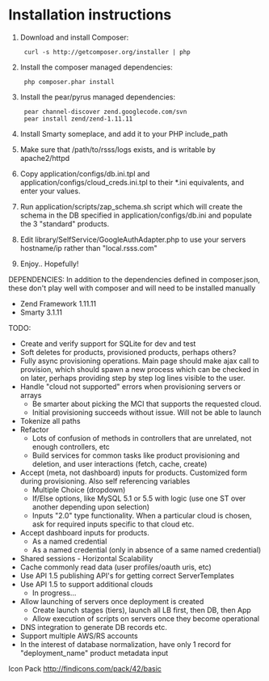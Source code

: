# Installation instructions

1. Download and install Composer:

        curl -s http://getcomposer.org/installer | php

2. Install the composer managed dependencies:

        php composer.phar install

3. Install the pear/pyrus managed dependencies:

        pear channel-discover zend.googlecode.com/svn
        pear install zend/zend-1.11.11

4. Install Smarty someplace, and add it to your PHP include_path

5. Make sure that /path/to/rsss/logs exists, and is writable by apache2/httpd

6. Copy application/configs/db.ini.tpl and application/configs/cloud_creds.ini.tpl to their *.ini equivalents, and enter your values.

7. Run application/scripts/zap_schema.sh script which will create the schema in the DB specified in application/configs/db.ini and populate the 3 "standard" products.

8. Edit library/SelfService/GoogleAuthAdapter.php to use your servers hostname/ip rather than "local.rsss.com"

9. Enjoy.. Hopefully!

DEPENDENCIES:
In addition to the dependencies defined in composer.json, these don't play well with composer and will need to be installed manually

* Zend Framework 1.11.11
* Smarty 3.1.11

TODO:
* Create and verify support for SQLite for dev and test
* Soft deletes for products, provisioned products, perhaps others?
* Fully async provisioning operations. Main page should make ajax call to provision, which should spawn a new process which can be checked in on later, perhaps providing step by step log lines visible to the user.
* Handle "cloud not supported" errors when provisioning servers or arrays
  * Be smarter about picking the MCI that supports the requested cloud.
  * Initial provisioning succeeds without issue. Will not be able to launch
* Tokenize all paths
* Refactor
  * Lots of confusion of methods in controllers that are unrelated, not enough controllers, etc
  * Build services for common tasks like product provisioning and deletion, and user interactions (fetch, cache, create) 
* Accept (meta, not dashboard) inputs for products.  Customized form during provisioning.  Also self referencing variables
  * Multiple Choice (dropdown)
  * If/Else options, like MySQL 5.1 or 5.5 with logic (use one ST over another depending upon selection)
  * Inputs "2.0" type functionality.  When a particular cloud is chosen, ask for required inputs specific to that cloud etc.
* Accept dashboard inputs for products.
  * As a named credential
  * As a named credential (only in absence of a same named credential)
* Shared sessions - Horizontal Scalability
* Cache commonly read data (user profiles/oauth uris, etc)
* Use API 1.5 publishing API's for getting correct ServerTemplates
* Use API 1.5 to support additional clouds
  * In progress...
* Allow launching of servers once deployment is created
  * Create launch stages (tiers), launch all LB first, then DB, then App
  * Allow execution of scripts on servers once they become operational
* DNS integration to generate DB records etc.
* Support multiple AWS/RS accounts
* In the interest of database normalization, have only 1 record for "deployment_name" product metadata input

Icon Pack
http://findicons.com/pack/42/basic